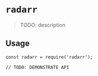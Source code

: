 # `radarr`

> TODO: description

## Usage

```
const radarr = require('radarr');

// TODO: DEMONSTRATE API
```
